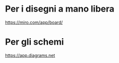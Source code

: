 # Per i disegni a mano libera
https://miro.com/app/board/

# Per gli schemi
https://app.diagrams.net